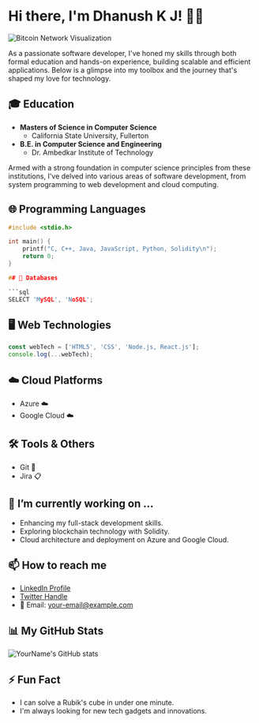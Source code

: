 # Hi there, I'm Dhanush K J! 👨‍💻

![Bitcoin Network Visualization]((https://giphy.com/gifs/n6mEMqAuYOQ8l8qcEE))


As a passionate software developer, I've honed my skills through both formal education and hands-on experience, building scalable and efficient applications. Below is a glimpse into my toolbox and the journey that's shaped my love for technology.

## 🎓 Education

- **Masters of Science in Computer Science**
  - California State University, Fullerton
- **B.E. in Computer Science and Engineering**
  - Dr. Ambedkar Institute of Technology

Armed with a strong foundation in computer science principles from these institutions, I've delved into various areas of software development, from system programming to web development and cloud computing.

## 🌐 Programming Languages

```c
#include <stdio.h>

int main() {
    printf("C, C++, Java, JavaScript, Python, Solidity\n");
    return 0;
}

## 💾 Databases

```sql
SELECT 'MySQL', 'NoSQL';
```

## 🖥️ Web Technologies

```javascript
const webTech = ['HTML5', 'CSS', 'Node.js, React.js'];
console.log(...webTech);
```

## ☁️ Cloud Platforms

- Azure ☁️
- Google Cloud ☁️

## 🛠️ Tools & Others

- Git 🌿
- Jira 📋

## 🚀 I’m currently working on ...

- Enhancing my full-stack development skills.
- Exploring blockchain technology with Solidity.
- Cloud architecture and deployment on Azure and Google Cloud.

## 📫 How to reach me

- [LinkedIn Profile](https://www.linkedin.com/in/yourprofile)
- [Twitter Handle](https://twitter.com/yourhandle)
- 📧 Email: your-email@example.com

## 📊 My GitHub Stats

![YourName's GitHub stats](https://github-readme-stats.vercel.app/api?username=yourusername&show_icons=true&theme=radical)

## ⚡ Fun Fact

- I can solve a Rubik's cube in under one minute.
- I'm always looking for new tech gadgets and innovations.
```
